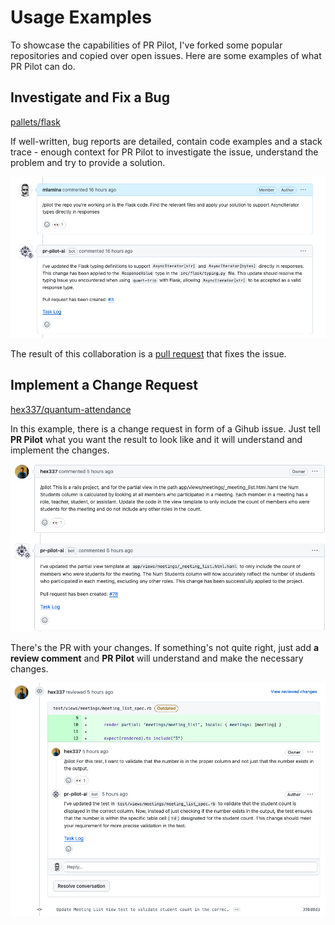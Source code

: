 # Usage Examples

To showcase the capabilities of PR Pilot, I've forked some popular repositories and copied over open issues.
Here are some examples of what PR Pilot can do.

## Investigate and Fix a Bug

[pallets/flask](https://github.com/PR-Pilot-AI/demo-flask/issues/2)

If well-written, bug reports are detailed, contain code examples and a stack trace - enough context for PR Pilot to investigate the issue,
understand the problem and try to provide a solution.

![PR Pilot Understands the Issue](img/example1.png)

The result of this collaboration is a [pull request](https://github.com/PR-Pilot-AI/demo-flask/pull/3) that fixes the issue.

## Implement a Change Request

[hex337/quantum-attendance](https://github.com/hex337/quantum-attendance/issues/10)

In this example, there is a change request in form of a Gihub issue.
Just tell **PR Pilot** what you want the result to look like and it will understand and implement the changes.

![PR Pilot Understands the Issue](img/example2.png)

There's the PR with your changes. If something's not quite right,
just add **a review comment** and **PR Pilot** will understand and make the necessary changes.


![PR Pilot Understands the Issue](img/example3.png)